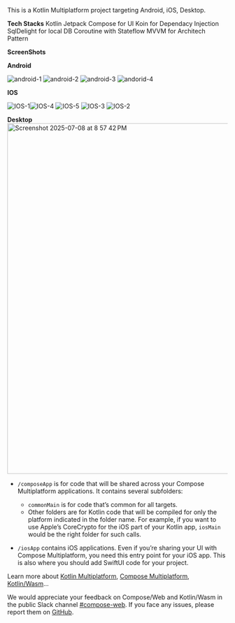 This is a Kotlin Multiplatform project targeting Android, iOS, Desktop.

**Tech Stacks**
Kotlin
Jetpack Compose for UI
Koin for Dependacy Injection
SqlDelight for local DB
Coroutine with Stateflow
MVVM for Architech Pattern

**ScreenShots**

**Android**

![android-1](https://github.com/user-attachments/assets/df30b1ad-3356-412e-acf5-a8c45621b747)
![android-2](https://github.com/user-attachments/assets/58c507a5-e020-4e50-a350-37c3de781dfd)
![android-3](https://github.com/user-attachments/assets/912d6c29-3a75-4b1b-bde5-c3779453674d)
![andorid-4](https://github.com/user-attachments/assets/d968b89f-2fd1-404f-b69c-279e2a423a0e)

**IOS**

![IOS-1](https://github.com/user-attachments/assets/892347ff-b7f4-4699-bd4b-ef55471b1bd8)![IOS-4](https://github.com/user-attachments/assets/6d881660-2cb5-4bec-a668-7d1335f30447)
![IOS-5](https://github.com/user-attachments/assets/95a04206-1b47-45e1-9f76-937d36f40cfc)
![IOS-3](https://github.com/user-attachments/assets/12a66ae6-0945-4c57-9433-d221ca71b619)
![IOS-2](https://github.com/user-attachments/assets/ccf79175-e1c3-487b-bf86-5fb5e2021e13)

**Desktop**
<img width="803" alt="Screenshot 2025-07-08 at 8 57 42 PM" src="https://github.com/user-attachments/assets/c12173ca-9b58-47a5-85d2-6d520b2fdb2c" />



* `/composeApp` is for code that will be shared across your Compose Multiplatform applications.
  It contains several subfolders:
  - `commonMain` is for code that’s common for all targets.
  - Other folders are for Kotlin code that will be compiled for only the platform indicated in the folder name.
    For example, if you want to use Apple’s CoreCrypto for the iOS part of your Kotlin app,
    `iosMain` would be the right folder for such calls.

* `/iosApp` contains iOS applications. Even if you’re sharing your UI with Compose Multiplatform, 
  you need this entry point for your iOS app. This is also where you should add SwiftUI code for your project.


Learn more about [Kotlin Multiplatform](https://www.jetbrains.com/help/kotlin-multiplatform-dev/get-started.html),
[Compose Multiplatform](https://github.com/JetBrains/compose-multiplatform/#compose-multiplatform),
[Kotlin/Wasm](https://kotl.in/wasm/)…

We would appreciate your feedback on Compose/Web and Kotlin/Wasm in the public Slack channel [#compose-web](https://slack-chats.kotlinlang.org/c/compose-web).
If you face any issues, please report them on [GitHub](https://github.com/JetBrains/compose-multiplatform/issues).
